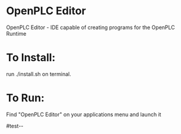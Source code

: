 # OpenPLC Editor
OpenPLC Editor - IDE capable of creating programs for the OpenPLC Runtime

# To Install:
run ./install.sh on terminal.

# To Run:
Find "OpenPLC Editor" on your applications menu and launch it

#test--
